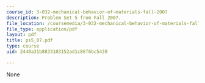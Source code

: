 ```yaml
---
course_id: 3-032-mechanical-behavior-of-materials-fall-2007
description: Problem Set 5 from Fall 2007.
file_location: /coursemedia/3-032-mechanical-behavior-of-materials-fall-2007/2440a31b8833103152ad1c86f6bc5439_ps5_07.pdf
file_type: application/pdf
layout: pdf
title: ps5_07.pdf
type: course
uid: 2440a31b8833103152ad1c86f6bc5439

---
```

None